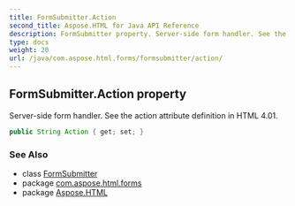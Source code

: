 ```yaml
---
title: FormSubmitter.Action
second_title: Aspose.HTML for Java API Reference
description: FormSubmitter property. Server-side form handler. See the action attribute definition in HTML 4.01
type: docs
weight: 20
url: /java/com.aspose.html.forms/formsubmitter/action/
---
```

## FormSubmitter.Action property

Server-side form handler. See the action attribute definition in HTML 4.01.

```java
public String Action { get; set; }
```

### See Also

* class [FormSubmitter](../)
* package [com.aspose.html.forms](../../../com.aspose.html.forms/)
* package [Aspose.HTML](../../../)
